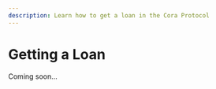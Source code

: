 ```yaml
---
description: Learn how to get a loan in the Cora Protocol
---
```


# Getting a Loan

Coming soon...
